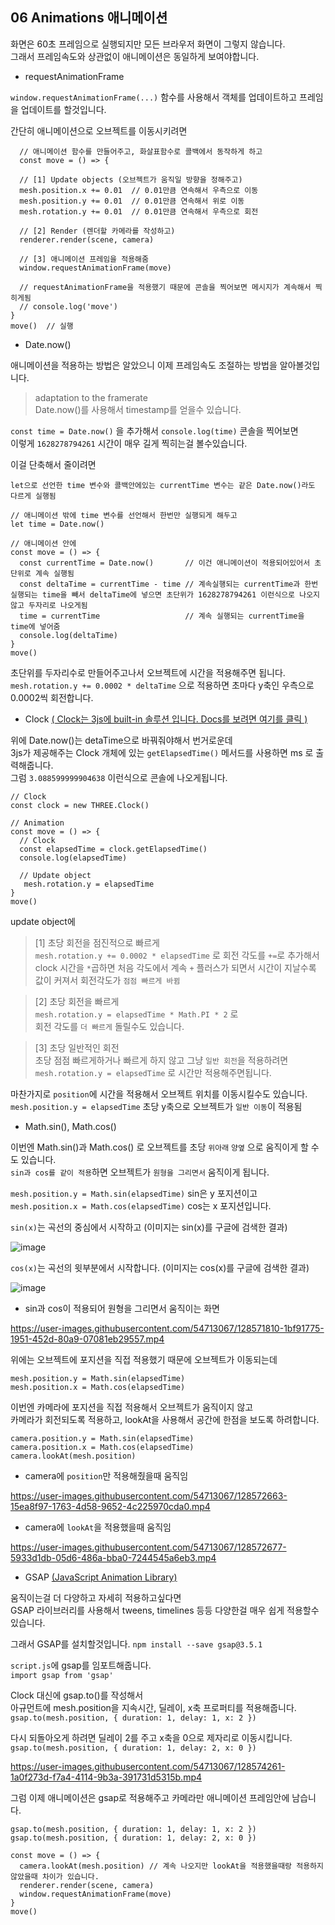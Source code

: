 ## 06 Animations 애니메이션

화면은 60초 프레임으로 실행되지만 모든 브라우저 화면이 그렇지 않습니다.  
그래서 프레임속도와 상관없이 애니메이션은 동일하게 보여야합니다.

- requestAnimationFrame

`window.requestAnimationFrame(...)` 함수를 사용해서 객체를 업데이트하고 프레임을 업데이트를 할것입니다.

간단히 애니메이션으로 오브젝트를 이동시키려면  

```
  // 애니메이션 함수를 만들어주고, 화살표함수로 콜백에서 동작하게 하고
  const move = () => {

  // [1] Update objects (오브젝트가 움직일 방향을 정해주고)
  mesh.position.x += 0.01  // 0.01만큼 연속해서 우측으로 이동
  mesh.position.y += 0.01  // 0.01만큼 연속해서 위로 이동
  mesh.rotation.y += 0.01  // 0.01만큼 연속해서 우측으로 회전

  // [2] Render (렌더할 카메라를 작성하고)
  renderer.render(scene, camera)

  // [3] 애니메이션 프레임을 적용해줌
  window.requestAnimationFrame(move)

  // requestAnimationFrame을 적용했기 때문에 콘솔을 찍어보면 메시지가 계속해서 찍히게됨
  // console.log('move')
}
move()  // 실행
```

- Date.now()

애니메이션을 적용하는 방법은 알았으니 이제 프레임속도 조절하는 방법을 알아볼것입니다.
> adaptation to the framerate  
Date.now()를 사용해서 timestamp를 얻을수 있습니다.

`const time = Date.now()` 을 추가해서 `console.log(time)` 콘솔을 찍어보면  
이렇게 `1628278794261` 시간이 매우 길게 찍히는걸 볼수있습니다.

이걸 단축해서 줄이려면

```
let으로 선언한 time 변수와 콜백안에있는 currentTime 변수는 같은 Date.now()라도 다르게 실행됨

// 애니메이션 밖에 time 변수를 선언해서 한번만 실행되게 해두고
let time = Date.now()

// 애니메이션 안에 
const move = () => {
  const currentTime = Date.now()       // 이건 애니메이션이 적용되어있어서 초단위로 계속 실행됨
  const deltaTime = currentTime - time // 계속실행되는 currentTime과 한번 실행되는 time을 빼서 deltaTime에 넣으면 초단위가 1628278794261 이런식으로 나오지 않고 두자리로 나오게됨
  time = currentTime                   // 계속 실행되는 currentTime을 time에 넣어줌
  console.log(deltaTime)
}
move()
```

초단위를 두자리수로 만들어주고나서 오브젝트에 시간을 적용해주면 됩니다.  
`mesh.rotation.y += 0.0002 * deltaTime` 으로 적용하면 초마다 y축인 우측으로 0.0002씩 회전합니다.

- Clock [( Clock는 3js에 built-in 솔루션 입니다. Docs를 보려면 여기를 클릭 )](https://threejs.org/docs/index.html?q=clock#api/en/core/Clock)

위에 Date.now()는 detaTime으로 바꿔줘야해서 번거로운데  
3js가 제공해주는 Clock 개체에 있는 `getElapsedTime()` 메서드를 사용하면 ms 로 출력해줍니다.  
그럼 `3.088599999904638` 이런식으로 콘솔에 나오게됩니다.

```
// Clock
const clock = new THREE.Clock()

// Animation
const move = () => {
  // Clock
  const elapsedTime = clock.getElapsedTime()
  console.log(elapsedTime)

  // Update object
   mesh.rotation.y = elapsedTime
}
move()
```

update object에

> [1] 초당 회전을 점진적으로 빠르게  
`mesh.rotation.y += 0.0002 * elapsedTime` 로 회전 각도를 `+=`로 추가해서 clock 시간을 `*`곱하면 처음 각도에서 계속 `+` 플러스가 되면서 시간이 지날수록 값이 커져서 회전각도가 `점점 빠르게 바뀜`

> [2] 초당 회전을 빠르게  
`mesh.rotation.y = elapsedTime * Math.PI * 2` 로  
회전 각도를 `더 빠르게` 돌릴수도 있습니다.

> [3] 초당 일반적인 회전  
초당 점점 빠르게하거나 빠르게 하지 않고 그냥 `일반 회전`을 적용하려면  
`mesh.rotation.y = elapsedTime` 로 시간만 적용해주면됩니다.

마찬가지로 `position`에 시간을 적용해서 오브젝트 위치를 이동시킬수도 있습니다.  
`mesh.position.y = elapsedTime` 초당 y축으로 오브젝트가 `일반 이동`이 적용됨

- Math.sin(), Math.cos()

이번엔 Math.sin()과 Math.cos() 로 오브젝트를 초당 `위아래` `양옆` 으로 움직이게 할 수도 있습니다.  
`sin과 cos를 같이 적용`하면 오브젝트가 `원형을 그리면서` 움직이게 됩니다.

`mesh.position.y = Math.sin(elapsedTime)` sin은 y 포지션이고   
`mesh.position.x = Math.cos(elapsedTime)` cos는 x 포지션입니다.

`sin(x)`는 곡선의 중심에서 시작하고 (이미지는 sin(x)를 구글에 검색한 결과)  

![image](https://user-images.githubusercontent.com/54713067/128570787-f9c273ef-0983-4d40-bd29-6f19e5f0b000.png)

`cos(x)`는 곡선의 윗부분에서 시작합니다. (이미지는 cos(x)를 구글에 검색한 결과)

![image](https://user-images.githubusercontent.com/54713067/128570769-1f3d4810-545a-4c12-a444-508004500b6b.png)

- sin과 cos이 적용되어 원형을 그리면서 움직이는 화면

https://user-images.githubusercontent.com/54713067/128571810-1bf91775-1951-452d-80a9-07081eb29557.mp4

위에는 오브젝트에 포지션을 직접 적용했기 때문에 오브젝트가 이동되는데

```
mesh.position.y = Math.sin(elapsedTime)
mesh.position.x = Math.cos(elapsedTime)
```

이번엔 카메라에 포지션을 직접 적용해서 오브젝트가 움직이지 않고  
카메라가 회전되도록 적용하고, lookAt을 사용해서 공간에 한점을 보도록 하려합니다.
```
camera.position.y = Math.sin(elapsedTime)
camera.position.x = Math.cos(elapsedTime)
camera.lookAt(mesh.position)
```

- camera에 `position`만 적용해줬을때 움직임

https://user-images.githubusercontent.com/54713067/128572663-15ea8f97-1763-4d58-9652-4c225970cda0.mp4

- camera에 `lookAt`을 적용했을때 움직임

https://user-images.githubusercontent.com/54713067/128572677-5933d1db-05d6-486a-bba0-7244545a6eb3.mp4


- GSAP [ (JavaScript Animation Library) ](https://greensock.com/docs/)

움직이는걸 더 다양하고 자세히 적용하고싶다면  
GSAP 라이브러리를 사용해서 tweens, timelines 등등 다양한걸 매우 쉽게 적용할수 있습니다.

그래서 GSAP를 설치할것입니다.
`npm install --save gsap@3.5.1`

`script.js`에 gsap를 임포트해줍니다.  
`import gsap from 'gsap'`

Clock 대신에 gsap.to()를 작성해서  
아규먼트에 mesh.position을 지속시간, 딜레이, x축 프로퍼티를 적용해줍니다.  
`gsap.to(mesh.position, { duration: 1, delay: 1, x: 2 })`

다시 되돌아오게 하려면 딜레이 2를 주고 x축을 0으로 제자리로 이동시킵니다.  
`gsap.to(mesh.position, { duration: 1, delay: 2, x: 0 })`

https://user-images.githubusercontent.com/54713067/128574261-1a0f273d-f7a4-4114-9b3a-391731d5315b.mp4

그럼 이제 애니메이션은 gsap로 적용해주고 카메라만 애니메이션 프레임안에 남습니다.

```
gsap.to(mesh.position, { duration: 1, delay: 1, x: 2 })
gsap.to(mesh.position, { duration: 1, delay: 2, x: 0 })

const move = () => {
  camera.lookAt(mesh.position) // 계속 나오지만 lookAt을 적용했을때랑 적용하지 않았을때 차이가 있습니다.
  renderer.render(scene, camera)
  window.requestAnimationFrame(move)
}
move()
```

